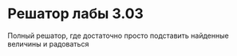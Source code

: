 # Решатор лабы 3.03

Полный решатор, 
где достаточно просто 
подставить найденные
 величины и радоваться
